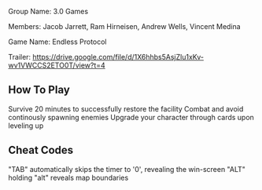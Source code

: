 Group Name: 	3.0 Games

Members:	Jacob Jarrett, Ram Hirneisen, Andrew Wells, Vincent Medina

Game Name:	Endless Protocol

Trailer: https://drive.google.com/file/d/1X6hhbs5AsjZlu1xKv-wv1VWCCS2ETO0T/view?t=4


How To Play
-----------
Survive 20 minutes to successfully restore the facility
Combat and avoid continously spawning enemies 
Upgrade your character through cards upon leveling up


Cheat Codes
-----------
"TAB" automatically skips the timer to '0', revealing the win-screen
"ALT" holding "alt" reveals map boundaries

